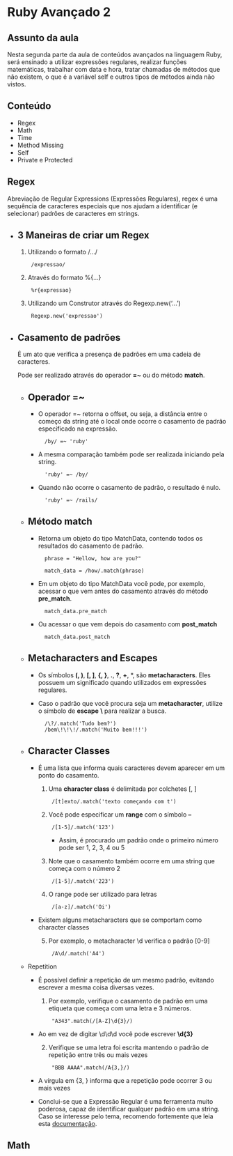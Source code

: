 # Ruby Avançado 2

## Assunto da aula

Nesta segunda parte da aula de conteúdos avançados na linguagem Ruby, será ensinado a utilizar expressões regulares, realizar funções matemáticas, trabalhar com data e hora, tratar chamadas de métodos que não existem, o que é a variável self e outros tipos de métodos ainda não vistos.

## Conteúdo

- Regex
- Math
- Time
- Method Missing
- Self
- Private e Protected

## Regex

Abreviação de Regular Expressions (Expressões Regulares), regex é uma sequência de caracteres especiais que nos ajudam a identificar (e selecionar) padrões de caracteres em strings.

- ## 3 Maneiras de criar um Regex

    1. Utilizando o formato /.../

            /expressao/

    2. Através do formato %{...}

            %r{expressao}

    3. Utilizando um Construtor através do Regexp.new(‘…’)

            Regexp.new('expressao')

- ## Casamento de padrões

    É um ato que verifica a presença de padrões em uma cadeia de caracteres.

    Pode ser realizado através do operador **=~** ou do método **match**.

    - Operador =~
        -
        - O operador =~ retorna o offset, ou seja, a distância entre o começo da string até o local onde ocorre o casamento de padrão especificado na expressão.

                /by/ =~ 'ruby'

        - A mesma comparação também pode ser realizada iniciando pela string.

                'ruby' =~ /by/

        - Quando não ocorre o casamento de padrão, o resultado é nulo.

                'ruby' =~ /rails/

    - Método match
        -
        - Retorna um objeto do tipo MatchData, contendo todos os resultados do casamento de padrão.
                
                phrase = "Hellow, how are you?"

                match_data = /how/.match(phrase)

        - Em um objeto do tipo MatchData você pode, por exemplo, acessar o que vem antes do casamento através do método **pre_match**.

                match_data.pre_match
        
        - Ou acessar o que vem depois do casamento com **post_match**

                match_data.post_match

    - Metacharacters and Escapes
        - 
        - Os símbolos **(, )**, **[, ]**, **{, }**, **.**, **?**, **+**, *,  são **metacharacters**. Eles possuem um significado quando utilizados em expressões regulares.

        - Caso o padrão que você procura seja um **metacharacter**, utilize o símbolo de **escape** **\\** para realizar a busca.

                /\?/.match('Tudo bem?')
                /bem\!\!\!/.match('Muito bem!!!')
        
    - Character Classes
        -
        - É uma lista que informa quais caracteres devem aparecer em um ponto do casamento.

            1. Uma **character class** é delimitada por colchetes [, ]
                    
                    /[t]exto/.match('texto começando com t')

            2. Você pode especificar um **range** com o símbolo **–**

                    /[1-5]/.match('123')
                
                - Assim, é procurado um padrão onde o primeiro número pode ser 1, 2, 3, 4 ou 5
            
            3. Note que o casamento também ocorre em uma string que começa com o número 2

                    /[1-5]/.match('223')

            4. O range pode ser utilizado para letras

                    /[a-z]/.match('Oi')

        - Existem alguns metacharacters que se comportam como character classes

            5. Por exemplo, o metacharacter \d verifica o padrão [0-9]

                    /A\d/.match('A4')
        
    - Repetition

        - É possível definir a repetição de um mesmo padrão, evitando escrever a mesma coisa diversas vezes.

            1. Por exemplo, verifique o casamento de padrão em uma etiqueta que começa com uma letra e 3 números.

                    "A343".match(/[A-Z]\d{3}/)

        - Ao em vez de digitar \d\d\d você pode escrever **\d{3}**

            2. Verifique se uma letra foi escrita mantendo o padrão de repetição entre três ou mais vezes

                    "BBB AAAA".match(/A{3,}/)
            
        - A vírgula em {3, } informa que a repetição pode ocorrer 3 ou mais vezes

        - Conclui-se que a Expressão Regular é uma ferramenta muito poderosa, capaz de identificar qualquer padrão em uma string. Caso se interesse pelo tema, recomendo fortemente que leia esta [documentação](https://ruby-doc.org/core-2.5.1/doc/regexp_rdoc.html).

## Math










